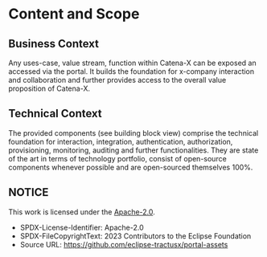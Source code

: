 # Content and Scope

## Business Context

Any uses-case, value stream, function within Catena-X can be exposed an accessed via the portal. It builds the foundation for x-company interaction and collaboration and further provides access to the overall value proposition of Catena-X.

## Technical Context

The provided components (see building block view) comprise the technical foundation for interaction, integration, authentication, authorization, provisioning, monitoring, auditing and further functionalities. They are state of the art in terms of technology portfolio, consist of open-source components whenever possible and are open-sourced themselves 100%.

## NOTICE

This work is licensed under the [Apache-2.0](https://www.apache.org/licenses/LICENSE-2.0).

- SPDX-License-Identifier: Apache-2.0
- SPDX-FileCopyrightText: 2023 Contributors to the Eclipse Foundation
- Source URL: https://github.com/eclipse-tractusx/portal-assets
